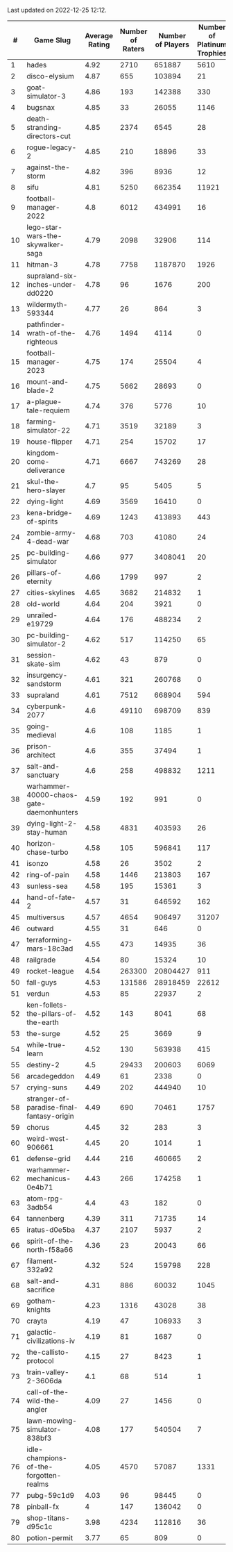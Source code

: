 Last updated on 2022-12-25 12:12.


|#|Game Slug|Average Rating|Number of Raters|Number of Players|Number of Platinum Trophies|Max Rarity (%)|
|---|---|---|---|---|---|---|
|1|hades|4.92|2710|651887|5610|89|
|2|disco-elysium|4.87|655|103894|21|28|
|3|goat-simulator-3|4.86|193|142388|330|91|
|4|bugsnax|4.85|33|26055|1146|97|
|5|death-stranding-directors-cut|4.85|2374|6545|28|92|
|6|rogue-legacy-2|4.85|210|18896|33|2|
|7|against-the-storm|4.82|396|8936|12|33|
|8|sifu|4.81|5250|662354|11921|96|
|9|football-manager-2022|4.8|6012|434991|16|49|
|10|lego-star-wars-the-skywalker-saga|4.79|2098|32906|114|97|
|11|hitman-3|4.78|7758|1187870|1926|48|
|12|supraland-six-inches-under-dd0220|4.78|96|1676|200|99|
|13|wildermyth-593344|4.77|26|864|3|10|
|14|pathfinder-wrath-of-the-righteous|4.76|1494|4114|0|46|
|15|football-manager-2023|4.75|174|25504|4|79|
|16|mount-and-blade-2|4.75|5662|28693|0|18|
|17|a-plague-tale-requiem|4.74|376|5776|10|91|
|18|farming-simulator-22|4.71|3519|32189|3|78|
|19|house-flipper|4.71|254|15702|17|94|
|20|kingdom-come-deliverance|4.71|6667|743269|28|30|
|21|skul-the-hero-slayer|4.7|95|5405|5|96|
|22|dying-light|4.69|3569|16410|0|96|
|23|kena-bridge-of-spirits|4.69|1243|413893|443|94|
|24|zombie-army-4-dead-war|4.68|703|41080|24|67|
|25|pc-building-simulator|4.66|977|3408041|20|48|
|26|pillars-of-eternity|4.66|1799|997|2|80|
|27|cities-skylines|4.65|3682|214832|1|72|
|28|old-world|4.64|204|3921|0|84|
|29|unrailed-e19729|4.64|176|488234|2|6|
|30|pc-building-simulator-2|4.62|517|114250|65|75|
|31|session-skate-sim|4.62|43|879|0|25|
|32|insurgency-sandstorm|4.61|321|260768|0|6|
|33|supraland|4.61|7512|668904|594|99|
|34|cyberpunk-2077|4.6|49110|698709|839|64|
|35|going-medieval|4.6|108|1185|1|67|
|36|prison-architect|4.6|355|37494|1|32|
|37|salt-and-sanctuary|4.6|258|498832|1211|83|
|38|warhammer-40000-chaos-gate-daemonhunters|4.59|192|991|0|64|
|39|dying-light-2-stay-human|4.58|4831|403593|26|3|
|40|horizon-chase-turbo|4.58|105|596841|117|88|
|41|isonzo|4.58|26|3502|2|59|
|42|ring-of-pain|4.58|1446|213803|167|96|
|43|sunless-sea|4.58|195|15361|3|37|
|44|hand-of-fate-2|4.57|31|646592|162|72|
|45|multiversus|4.57|4654|906497|31207|77|
|46|outward|4.55|31|646|0|75|
|47|terraforming-mars-18c3ad|4.55|473|14935|36|49|
|48|railgrade|4.54|80|15324|10|98|
|49|rocket-league|4.54|263300|20804427|911|77|
|50|fall-guys|4.53|131586|28918459|22612|7|
|51|verdun|4.53|85|22937|2|75|
|52|ken-follets-the-pillars-of-the-earth|4.52|143|8041|68|47|
|53|the-surge|4.52|25|3669|9|94|
|54|while-true-learn|4.52|130|563938|415|93|
|55|destiny-2|4.5|29433|200603|6069|94|
|56|arcadegeddon|4.49|61|2338|0|91|
|57|crying-suns|4.49|202|444940|10|65|
|58|stranger-of-paradise-final-fantasy-origin|4.49|690|70461|1757|98|
|59|chorus|4.45|32|283|3|85|
|60|weird-west-906661|4.45|20|1014|1|83|
|61|defense-grid|4.44|216|460665|2|80|
|62|warhammer-mechanicus-0e4b71|4.43|266|174258|1|24|
|63|atom-rpg-3adb54|4.4|43|182|0|98|
|64|tannenberg|4.39|311|71735|14|88|
|65|iratus-d0e5ba|4.37|2107|5937|2|85|
|66|spirit-of-the-north-f58a66|4.36|23|20043|66|63|
|67|filament-332a92|4.32|524|159798|228|93|
|68|salt-and-sacrifice|4.31|886|60032|1045|91|
|69|gotham-knights|4.23|1316|43028|38|17|
|70|crayta|4.19|47|106933|3|23|
|71|galactic-civilizations-iv|4.19|81|1687|0|81|
|72|the-callisto-protocol|4.15|27|8423|1|92|
|73|train-valley-2-3606da|4.1|68|514|1|89|
|74|call-of-the-wild-the-angler|4.09|27|1456|0|45|
|75|lawn-mowing-simulator-838bf3|4.08|177|540504|7|86|
|76|idle-champions-of-the-forgotten-realms|4.05|4570|57087|1331|13|
|77|pubg-59c1d9|4.03|96|98445|0|72|
|78|pinball-fx|4|147|136042|0|86|
|79|shop-titans-d95c1c|3.98|4234|112816|36|97|
|80|potion-permit|3.77|65|809|0|98|
